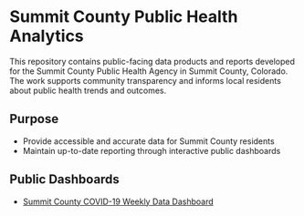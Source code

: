 # Summit County Public Health Analytics

This repository contains public-facing data products and reports developed for the Summit County Public Health Agency in Summit County, Colorado. The work supports community transparency and informs local residents about public health trends and outcomes.

## Purpose

- Provide accessible and accurate data for Summit County residents  
- Maintain up-to-date reporting through interactive public dashboards

## Public Dashboards

- [Summit County COVID-19 Weekly Data Dashboard](https://www.summitcountyco.gov/1579/Summit-Countys-COVID-19-Weekly-Data)
